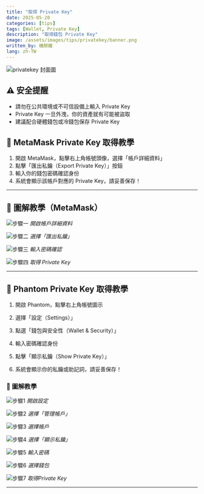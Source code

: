 ```yaml
---
title: "取得 Private Key"
date: 2025-05-20
categories: [tips]
tags: [Wallet, Private Key]
description: "取得錢包 Private Key"
image: /assets/images/tips/privatekey/banner.png
written_by: 機掰雞
lang: zh-TW
---
```

![privatekey 封面圖](/assets/images/tips/privatekey/banner.png)


## ⚠️ 安全提醒

- 請勿在公共環境或不可信設備上輸入 Private Key
- Private Key 一旦外洩，你的資產就有可能被盜取
- 建議配合硬體錢包或冷錢包保存 Private Key


## 🦊 MetaMask Private Key 取得教學

1. 開啟 MetaMask，點擊右上角帳號頭像，選擇「帳戶詳細資料」
2. 點擊「匯出私鑰（Export Private Key）」按鈕
3. 輸入你的錢包密碼確認身份
4. 系統會顯示該帳戶對應的 Private Key，請妥善保存！

---

## 📸 圖解教學（MetaMask）

![步驟一](/assets/images/tips/privatekey/metamask_img_1.png)
_開啟帳戶詳細資料_

![步驟二](/assets/images/tips/privatekey/metamask_img_2.png)
_選擇「匯出私鑰」_

![步驟三](/assets/images/tips/privatekey/metamask_img_3.png)
_輸入密碼確認_

![步驟四](/assets/images/tips/privatekey/metamask_img_4.png)
_取得 Private Key_

---

## 👻 Phantom Private Key 取得教學

1. 開啟 Phantom，點擊右上角帳號圖示
2. 選擇「設定（Settings）」
3. 點選「錢包與安全性（Wallet & Security）」
4. 輸入密碼確認身份
5. 點擊「顯示私鑰（Show Private Key）」

6. 系統會顯示你的私鑰或助記詞，請妥善保存！

### 📸 圖解教學

![步驟1](/assets/images/tips/privatekey/phantom_img_1.png)
_開啟設定_

![步驟2](/assets/images/tips/privatekey/phantom_img_2.png)
_選擇「管理帳戶」_

![步驟3](/assets/images/tips/privatekey/phantom_img_3.png) 
_選擇帳戶_  

![步驟4](/assets/images/tips/privatekey/phantom_img_4.png)
_選擇「顯示私鑰」_  

![步驟5](/assets/images/tips/privatekey/phantom_img_5.png)
_輸入密碼_

![步驟6](/assets/images/tips/privatekey/phantom_img_6.png)
_選擇錢包_  

![步驟7](/assets/images/tips/privatekey/phantom_img_7.png)
_取得Private Key_

---

